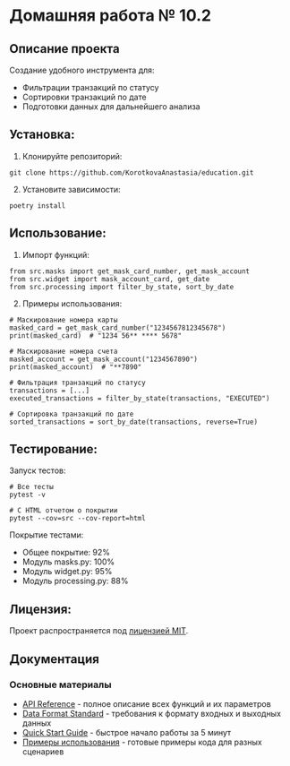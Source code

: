 # Домашняя работа № 10.2

## Описание проекта

Создание удобного инструмента для:
- Фильтрации транзакций по статусу
- Сортировки транзакций по дате
- Подготовки данных для дальнейшего анализа

## Установка:

1. Клонируйте репозиторий:
```
git clone https://github.com/KorotkovaAnastasia/education.git
```

2. Установите зависимости:
```
poetry install
```

## Использование:

1. Импорт функций:
```
from src.masks import get_mask_card_number, get_mask_account
from src.widget import mask_account_card, get_date
from src.processing import filter_by_state, sort_by_date
```
2. Примеры использования:
```
# Маскирование номера карты
masked_card = get_mask_card_number("1234567812345678")
print(masked_card)  # "1234 56** **** 5678"

# Маскирование номера счета
masked_account = get_mask_account("1234567890")
print(masked_account)  # "**7890"

# Фильтрация транзакций по статусу
transactions = [...]
executed_transactions = filter_by_state(transactions, "EXECUTED")

# Сортировка транзакций по дате
sorted_transactions = sort_by_date(transactions, reverse=True)
```

## Тестирование:
Запуск тестов:
```
# Все тесты
pytest -v

# С HTML отчетом о покрытии
pytest --cov=src --cov-report=html
```
Покрытие тестами:

- Общее покрытие: 92%
- Модуль masks.py: 100%
- Модуль widget.py: 95%
- Модуль processing.py: 88%

## Лицензия:

Проект распространяется под [лицензией MIT](LICENSE).

## Документация

### Основные материалы
- [API Reference](docs/API.md) - полное описание всех функций и их параметров
- [Data Format Standard](docs/DATA_FORMAT.md) - требования к формату входных и выходных данных
- [Quick Start Guide](examples/quickstart.md) - быстрое начало работы за 5 минут
- [Примеры использования](examples/) - готовые примеры кода для разных сценариев